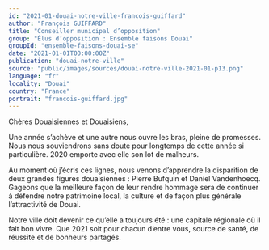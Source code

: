 ```yaml
---
id: "2021-01-douai-notre-ville-francois-guiffard"
author: "François GUIFFARD"
title: "Conseiller municipal d’opposition"
group: "Élus d’opposition : Ensemble faisons Douai"
groupId: "ensemble-faisons-douai-se"
date: "2021-01-01T00:00:00Z"
publication: "douai-notre-ville"
source: "public/images/sources/douai-notre-ville-2021-01-p13.png"
language: "fr"
locality: "Douai"
country: "France"
portrait: "francois-guiffard.jpg"
---
```


Chères Douaisiennes et Douaisiens,

Une année s’achève et une autre nous ouvre les bras, pleine de promesses. Nous nous souviendrons sans doute pour longtemps de cette année si particulière. 2020 emporte avec elle son lot de malheurs.

Au moment où j’écris ces lignes, nous venons d’apprendre la disparition de deux grandes figures douaisiennes : Pierre Bufquin et Daniel Vandenhoecq. Gageons que la meilleure façon de leur rendre hommage sera de continuer à défendre notre patrimoine local, la culture et de façon plus générale l’attractivité de Douai.

Notre ville doit devenir ce qu’elle a toujours été : une capitale régionale où il fait bon vivre. Que 2021 soit pour chacun d’entre vous, source de santé, de réussite et de bonheurs partagés.
